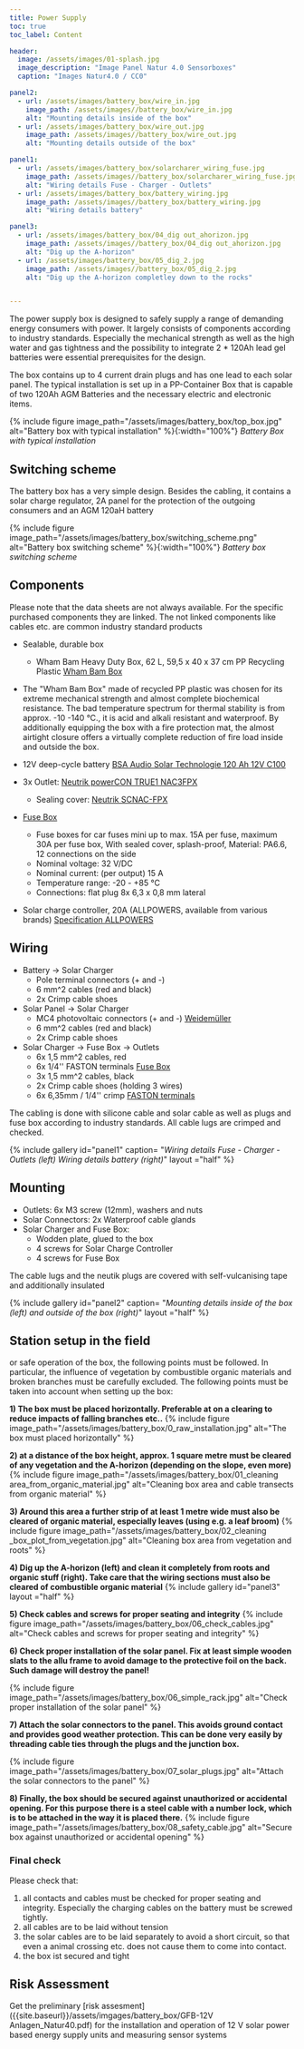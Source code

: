 ```yaml
---
title: Power Supply
toc: true
toc_label: Content

header:
  image: /assets/images/01-splash.jpg
  image_description: "Image Panel Natur 4.0 Sensorboxes"
  caption: "Images Natur4.0 / CC0"

panel2:
  - url: /assets/images/battery_box/wire_in.jpg
    image_path: /assets/images//battery_box/wire_in.jpg
    alt: "Mounting details inside of the box"
  - url: /assets/images/battery_box/wire_out.jpg
    image_path: /assets/images//battery_box/wire_out.jpg
    alt: "Mounting details outside of the box"    

panel1:
  - url: /assets/images/battery_box/solarcharer_wiring_fuse.jpg
    image_path: /assets/images//battery_box/solarcharer_wiring_fuse.jpg
    alt: "Wiring details Fuse - Charger - Outlets"
  - url: /assets/images/battery_box/battery_wiring.jpg
    image_path: /assets/images//battery_box/battery_wiring.jpg
    alt: "Wiring details battery"    

panel3:
  - url: /assets/images/battery_box/04_dig out_ahorizon.jpg
    image_path: /assets/images//battery_box/04_dig out_ahorizon.jpg
    alt: "Dig up the A-horizon"
  - url: /assets/images/battery_box/05_dig_2.jpg
    image_path: /assets/images//battery_box/05_dig_2.jpg
    alt: "Dig up the A-horizon completley down to the rocks"    


---
```


The power supply box is designed to safely supply a range of demanding energy consumers with power. It largely consists of components according to industry standards. Especially the mechanical strength as well as the high water and gas tightness and the possibility to integrate 2 * 120Ah lead gel batteries were essential prerequisites for the design. 

The box contains up to 4 current drain plugs and has one lead to each solar panel. The typical installation is set up in a PP-Container Box that is capable of two 120Ah AGM Batteries and the necessary electric and electronic items. 

{% include figure image_path="/assets/images/battery_box/top_box.jpg" alt="Battery box with typical installation" %}{:width="100%"}
*Battery Box with typical installation*

## Switching scheme

The battery box has a very simple design. Besides the cabling, it contains a solar charge regulator, 2A panel for the protection of the outgoing consumers and an AGM 120aH battery

{% include figure image_path="/assets/images/battery_box/switching_scheme.png" alt="Battery box switching scheme" %}{:width="100%"}
*Battery box switching scheme*

## Components

Please note that the data sheets are not always available. For the specific purchased components they are linked. The not linked components like cables etc. are common industry standard products

- Sealable, durable box
	- Wham Bam Heavy Duty Box, 62 L, 59,5 x 40 x 37 cm
	PP Recycling Plastic [Wham Bam Box](https://www.whatmoreuk.com/product/wham-bam-62l-h-duty-box-lid-black-recycled/)

 - The "Wham Bam Box" made of recycled PP plastic was chosen for its extreme mechanical strength and almost complete biochemical resistance. The bad temperature spectrum for thermal stability is from approx. -10 -140 °C., it is acid and alkali resistant and waterproof. By additionally equipping the box with a fire protection mat, the almost airtight closure offers a virtually complete reduction of fire load inside and outside the box.


	
- 12V deep-cycle battery
  [BSA Audio Solar Technologie 120 Ah 12V C100](https://www.batteriespezialist.de/Solarbatterien/Solar-120Ah-Versorgungsbatterie::422.html)
- 3x Outlet: [Neutrik powerCON TRUE1 NAC3FPX](https://www.neutrik.com/en/product/nac3fpx)
	- Sealing cover: [Neutrik SCNAC-FPX](https://www.neutrik.com/en/product/scnac-fpx)
- [Fuse Box](https://www.ebay.de/i/321606050013)
  - Fuse boxes for car fuses mini up to max. 15A per fuse, maximum 30A per fuse box, With sealed cover, splash-proof, Material: PA6.6, 12 connections on the side
  - Nominal voltage: 32 V/DC
  - Nominal current: (per output) 15 A
  - Temperature range: -20 - +85 °C
  - Connections: 	flat plug 8x 6,3 x 0,8 mm lateral 

- Solar charge controller, 20A (ALLPOWERS, available from various brands) [Specification ALLPOWERS](http://iallpowers.com/index.php?c=product&id=372)


## Wiring

- Battery -> Solar Charger
	- Pole terminal connectors (+ and -)
	- 6 mm^2 cables (red and black)
	- 2x Crimp cable shoes
- Solar Panel -> Solar Charger
	- MC4 photovoltaic connectors (+ and -) [Weidemüller](https://www.voelkner.de/products/687644/Weidmueller-Photovoltaik-Steckverbinder-PV-Stick-PV-STICK-SET-Schwarz-Inhalt-1St..html)
	- 6 mm^2 cables (red and black)
	- 2x Crimp cable shoes
- Solar Charger -> Fuse Box -> Outlets
	- 6x 1,5 mm^2 cables, red
	- 6x 1/4'' FASTON terminals [Fuse Box](https://www.ebay.de/i/321606050013)
	- 3x 1,5 mm^2 cables, black
	- 2x Crimp cable shoes (holding 3 wires)
	- 6x 6,35mm / 1/4'' crimp [FASTON terminals](https://en.wikipedia.org/wiki/FASTON_terminal)

The cabling is done with silicone cable and solar cable as well as plugs and fuse box according to industry standards. All cable lugs are crimped and checked.


{% include gallery id="panel1"  caption= "*Wiring details Fuse - Charger - Outlets (left) Wiring details battery (right)*" layout ="half"  %}



## Mounting

- Outlets: 6x M3 screw (12mm), washers and nuts
- Solar Connectors: 2x Waterproof cable glands
- Solar Charger and Fuse Box: 
	- Wodden plate, glued to the box
	- 4 screws for Solar Charge Controller
	- 4 screws for Fuse Box

The cable lugs and the neutik plugs are covered with self-vulcanising tape and additionally insulated


{% include gallery id="panel2"  caption= "*Mounting details inside of the box (left) and outside of the box (right)*" layout ="half"  %}



## Station setup in the field

or safe operation of the box, the following points must be followed. In particular, the influence of vegetation by combustible organic materials and broken branches must be carefully excluded. The following points must be taken into account when setting up the box:

**1) The box must be placed horizontally. Preferable at on a clearing to reduce impacts of falling branches etc..**
{% include figure image_path="/assets/images/battery_box/0_raw_installation.jpg" alt="The box must placed horizontally"  %}


**2) at a distance of the box height, approx. 1 square metre must be cleared of any vegetation and the A-horizon (depending on the slope, even more)**
{% include figure image_path="/assets/images/battery_box/01_cleaning area_from_organic_material.jpg" alt="Cleaning box area and cable transects from organic material"  %}


**3) Around this area a further strip of at least 1 metre wide must also be cleared of organic material, especially leaves (using e.g. a leaf broom)**
{% include figure image_path="/assets/images/battery_box/02_cleaning _box_plot_from_vegetation.jpg" alt="Cleaning box area from vegetation and roots"  %}


**4) Dig up the A-horizon (left) and clean it completely from roots and organic stuff (right). Take care that the wiring sections must also be cleared of combustible organic material**
{% include gallery id="panel3"   layout ="half"  %}

**5) Check cables and screws for proper seating and integrity**
{% include figure image_path="/assets/images/battery_box/06_check_cables.jpg" alt="Check cables and screws for proper seating and integrity"  %}

**6) Check proper installation of the solar panel. Fix at least simple wooden slats to the allu frame to avoid damage to the protective foil on the back. Such damage will destroy the panel!**

{% include figure image_path="/assets/images/battery_box/06_simple_rack.jpg" alt="Check proper installation of the solar panel"  %}


**7) Attach the solar connectors to the panel. This avoids ground contact and provides good weather protection. This can be done very easily by threading cable ties through the plugs and the junction box.**

{% include figure image_path="/assets/images/battery_box/07_solar_plugs.jpg" alt="Attach the solar connectors to the panel"  %}

**8) Finally, the box should be secured against unauthorized or accidental opening. For this purpose there is a steel cable with a number lock, which is to be attached in the way it is placed there.**
{% include figure image_path="/assets/images/battery_box/08_safety_cable.jpg" alt="Secure box against unauthorized or accidental opening"  %}

### Final check
Please check that:

1. all contacts and cables must be checked for proper seating and integrity. Especially the charging cables on the battery must be screwed tightly.
1. all cables are to be laid without tension
1. the solar cables are to be laid separately to avoid a short circuit, so that even a animal crossing etc. does not cause them to come into contact.
1. the box ist secured and tight

## Risk Assessment

Get the preliminary [risk assesment]({{site.baseurl}}/assets/imgages/battery_box/GFB-12V Anlagen_Natur40.pdf) for the installation and operation of 12 V solar power based energy supply units and measuring sensor systems

